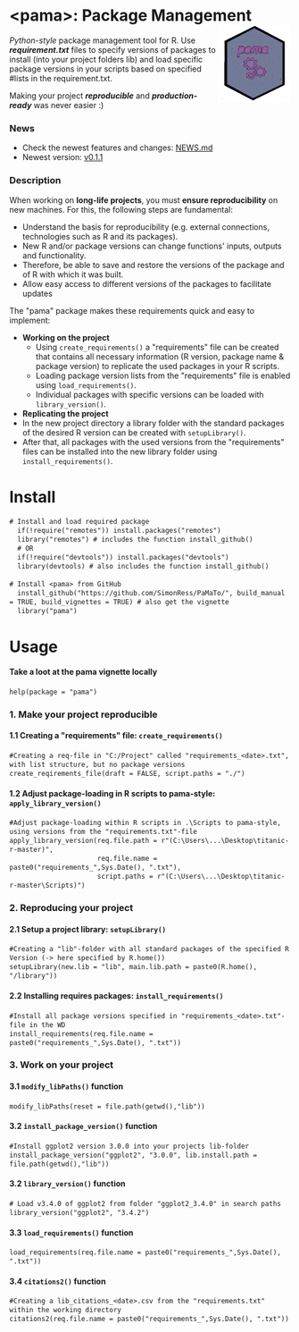 # \<pama\>: Package Management <a href="https://github.com/SimonRess/pama"><img src="https://github.com/SimonRess/pama/blob/main/pama_Logo.png" align="right" height="138" /></a>
*Python-style* package management tool for R. Use ***requirement.txt*** files to specify versions of packages to install (into your project folders lib) and load specific package versions in your scripts based on specified #lists in the requirement.txt. 

Making your project ***reproducible*** and ***production-ready*** was never easier :)

### News
- Check the newest features and changes: [NEWS.md](NEWS.md)
- Newest version: [v0.1.1](https://github.com/SimonRess/pama/tree/v0.1.1)

### Description
When working on **long-life projects**, you must **ensure reproducibility** on new machines. For this, the following steps are fundamental:
-   Understand the basis for reproducibility (e.g. external connections, technologies such as R and its packages).
-   New R and/or package versions can change functions' inputs, outputs and functionality.
-   Therefore, be able to save and restore the versions of the package and of R with which it was built.
-   Allow easy access to different versions of the packages to facilitate updates

The "pama" package makes these requirements quick and easy to implement:
-   **Working on the project**
    -   Using `create_requirements()` a "requirements" file can be created that contains all necessary information (R version, package name & package version) to replicate the used packages in your R scripts.
    -   Loading package version lists from the "requirements" file is enabled using `load_requirements()`.
    -   Individual packages with specific versions can be loaded with `library_version()`.
-   **Replicating the project**
-   In the new project directory a library folder with the standard packages of the desired R version can be created with `setupLibrary()`.
-   After that, all packages with the used versions from the "requirements" files can be installed into the new library folder using `install_requirements()`.


# Install <pama>
```
# Install and load required package
  if(!require("remotes")) install.packages("remotes")
  library("remotes") # includes the function install_github()
  # OR
  if(!require("devtools")) install.packages("devtools")
  library(devtools) # also includes the function install_github()

# Install <pama> from GitHub
  install_github("https://github.com/SimonRess/PaMaTo/", build_manual = TRUE, build_vignettes = TRUE) # also get the vignette
  library("pama")
```

# Usage
#### Take a loot at the pama vignette locally
```
help(package = "pama")
```

### 1. Make your project reproducible

#### 1.1 Creating a "requirements" file: `create_requirements()`
```
#Creating a req-file in "C:/Project" called "requirements_<date>.txt", with list structure, but no package versions
create_reqirements_file(draft = FALSE, script.paths = "./")
```

#### 1.2 Adjust package-loading in R scripts to pama-style: `apply_library_version()`
```
#Adjust package-loading within R scripts in .\Scripts to pama-style, using versions from the "requirements.txt"-file
apply_library_version(req.file.path = r"(C:\Users\...\Desktop\titanic-r-master)",
                      req.file.name = paste0("requirements_",Sys.Date(), ".txt"),
                      script.paths = r"(C:\Users\...\Desktop\titanic-r-master\Scripts)")
```

### 2. Reproducing your project

#### 2.1 Setup a project library: `setupLibrary()`
```
#Creating a "lib"-folder with all standard packages of the specified R Version (-> here specified by R.home())
setupLibrary(new.lib = "lib", main.lib.path = paste0(R.home(), "/library"))
```

#### 2.2 Installing requires packages: `install_requirements()`
```
#Install all package versions specified in "requirements_<date>.txt"-file in the WD
install_requirements(req.file.name = paste0("requirements_",Sys.Date(), ".txt"))
```

### 3. Work on your project

#### 3.1 `modify_libPaths()` function
```
modify_libPaths(reset = file.path(getwd(),"lib"))
```

#### 3.2 `install_package_version()` function
```
#Install ggplot2 version 3.0.0 into your projects lib-folder
install_package_version("ggplot2", "3.0.0", lib.install.path = file.path(getwd(),"lib"))
```

#### 3.2 `library_version()` function
```
# Load v3.4.0 of ggplot2 from folder "ggplot2_3.4.0" in search paths
library_version("ggplot2", "3.4.2")
```

#### 3.3 `load_requirements()` function
```
load_requirements(req.file.name = paste0("requirements_",Sys.Date(), ".txt"))
```

#### 3.4 `citations2()` function
```
#Creating a lib_citations_<date>.csv from the "requirements.txt" within the working directory
citations2(req.file.name = paste0("requirements_",Sys.Date(), ".txt"))
```
